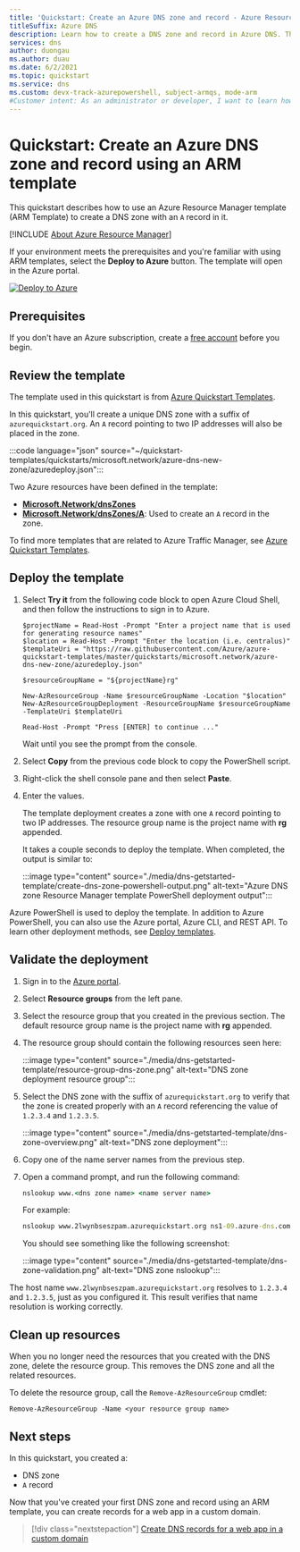 ```yaml
---
title: 'Quickstart: Create an Azure DNS zone and record - Azure Resource Manager template (ARM template)'
titleSuffix: Azure DNS
description: Learn how to create a DNS zone and record in Azure DNS. This is a step-by-step quickstart to create and manage your first DNS zone and record using Azure Resource Manager template (ARM template).
services: dns
author: duongau
ms.author: duau
ms.date: 6/2/2021
ms.topic: quickstart
ms.service: dns
ms.custom: devx-track-azurepowershell, subject-armqs, mode-arm
#Customer intent: As an administrator or developer, I want to learn how to configure Azure DNS using Azure ARM template so I can use Azure DNS for my name resolution.
---
```


# Quickstart: Create an Azure DNS zone and record using an ARM template

This quickstart describes how to use an Azure Resource Manager template (ARM Template) to create a DNS zone with an `A` record in it.

[!INCLUDE [About Azure Resource Manager](../../includes/resource-manager-quickstart-introduction.md)]

If your environment meets the prerequisites and you're familiar with using ARM templates, select the **Deploy to Azure** button. The template will open in the Azure portal.

[![Deploy to Azure](../media/template-deployments/deploy-to-azure.svg)](https://portal.azure.com/#create/Microsoft.Template/uri/https%3A%2F%2Fraw.githubusercontent.com%2FAzure%2Fazure-quickstart-templates%2Fmaster%2Fquickstarts%2Fmicrosoft.network%2Fazure-dns-new-zone%2Fazuredeploy.json)

## Prerequisites

If you don't have an Azure subscription, create a [free account](https://azure.microsoft.com/free/?WT.mc_id=A261C142F) before you begin.

## Review the template

The template used in this quickstart is from [Azure Quickstart Templates](https://azure.microsoft.com/resources/templates/azure-dns-new-zone).

In this quickstart, you'll create a unique DNS zone with a suffix of `azurequickstart.org`. An `A` record pointing to two IP addresses will also be placed in the zone.

:::code language="json" source="~/quickstart-templates/quickstarts/microsoft.network/azure-dns-new-zone/azuredeploy.json":::

Two Azure resources have been defined in the template:

- [**Microsoft.Network/dnsZones**](/azure/templates/microsoft.network/dnsZones)
- [**Microsoft.Network/dnsZones/A**](/azure/templates/microsoft.network/dnsZones/A): Used to create an `A` record in the zone.

To find more templates that are related to Azure Traffic Manager, see [Azure Quickstart Templates](https://azure.microsoft.com/resources/templates/?resourceType=Microsoft.Network&pageNumber=1&sort=Popular).

## Deploy the template

1. Select **Try it** from the following code block to open Azure Cloud Shell, and then follow the instructions to sign in to Azure.

    ```azurepowershell-interactive
    $projectName = Read-Host -Prompt "Enter a project name that is used for generating resource names"
    $location = Read-Host -Prompt "Enter the location (i.e. centralus)"
    $templateUri = "https://raw.githubusercontent.com/Azure/azure-quickstart-templates/master/quickstarts/microsoft.network/azure-dns-new-zone/azuredeploy.json"

    $resourceGroupName = "${projectName}rg"

    New-AzResourceGroup -Name $resourceGroupName -Location "$location"
    New-AzResourceGroupDeployment -ResourceGroupName $resourceGroupName -TemplateUri $templateUri

    Read-Host -Prompt "Press [ENTER] to continue ..."
    ```

    Wait until you see the prompt from the console.

1. Select **Copy** from the previous code block to copy the PowerShell script.

1. Right-click the shell console pane and then select **Paste**.

1. Enter the values.

    The template deployment creates a zone with one `A` record pointing to two IP addresses. The resource group name is the project name with **rg** appended.

    It takes a couple seconds to deploy the template. When completed, the output is similar to:

    :::image type="content" source="./media/dns-getstarted-template/create-dns-zone-powershell-output.png" alt-text="Azure DNS zone Resource Manager template PowerShell deployment output":::

Azure PowerShell is used to deploy the template. In addition to Azure PowerShell, you can also use the Azure portal, Azure CLI, and REST API. To learn other deployment methods, see [Deploy templates](../azure-resource-manager/templates/deploy-portal.md).

## Validate the deployment

1. Sign in to the [Azure portal](https://portal.azure.com).

1. Select **Resource groups** from the left pane.

1. Select the resource group that you created in the previous section. The default resource group name is the project name with **rg** appended.

1. The resource group should contain the following resources seen here:

    :::image type="content" source="./media/dns-getstarted-template/resource-group-dns-zone.png" alt-text="DNS zone deployment resource group":::

1. Select the DNS zone with the suffix of `azurequickstart.org` to verify that the zone is created properly with an `A` record referencing the value of `1.2.3.4` and `1.2.3.5`.

    :::image type="content" source="./media/dns-getstarted-template/dns-zone-overview.png" alt-text="DNS zone deployment":::

1. Copy one of the name server names from the previous step.

1. Open a command prompt, and run the following command:

   ```cmd
   nslookup www.<dns zone name> <name server name>
   ```

   For example:

   ```cmd
   nslookup www.2lwynbseszpam.azurequickstart.org ns1-09.azure-dns.com.
   ```

   You should see something like the following screenshot:

    :::image type="content" source="./media/dns-getstarted-template/dns-zone-validation.png" alt-text="DNS zone nslookup":::

The host name `www.2lwynbseszpam.azurequickstart.org` resolves to `1.2.3.4` and `1.2.3.5`, just as you configured it. This result verifies that name resolution is working correctly.

## Clean up resources

When you no longer need the resources that you created with the DNS zone, delete the resource group. This removes the DNS zone and all the related resources.

To delete the resource group, call the `Remove-AzResourceGroup` cmdlet:

```azurepowershell-interactive
Remove-AzResourceGroup -Name <your resource group name>
```

## Next steps

In this quickstart, you created a:

- DNS zone
- `A` record

Now that you've created your first DNS zone and record using an ARM template, you can create records for a web app in a custom domain.

> [!div class="nextstepaction"]
> [Create DNS records for a web app in a custom domain](./dns-web-sites-custom-domain.md)
